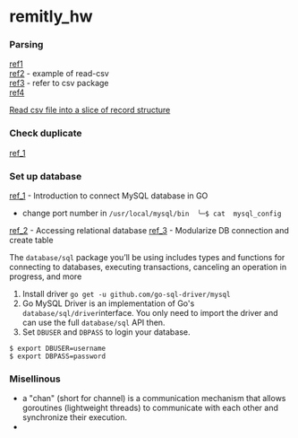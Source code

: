 # remitly_hw

### Parsing

[ref1](https://shaileshb.hashnode.dev/go-csv-parsing) \
[ref2](https://gosamples.dev/read-csv/) - example of read-csv \
[ref3](https://pkg.go.dev/encoding/csv#section-sourcefiles) - refer to csv package\
[ref4](https://github.com/gocarina/gocsv/blob/78e41c74b4b1/examples/full/main.go)

[Read csv file into a slice of record structure](https://shaileshb.hashnode.dev/go-csv-parsing)

### Check duplicate

[ref_1](https://stackoverflow.com/questions/39086976/golang-csv-remove-duplicate-if-matching-column-values)

### Set up database

[ref_1](https://go.dev/doc/tutorial/database-access) - Introduction to connect MySQL database in GO

- change port number in `/usr/local/mysql/bin 
╰─$ cat  mysql_config `

[ref_2](https://go.dev/doc/database/) - Accessing relational database
[ref_3](https://golangbot.com/mysql-create-table-insert-row/) - Modularize DB connection and create table

The `database/sql` package you’ll be using includes types and functions for connecting to databases, executing transactions, canceling an operation in progress, and more

1. Install driver `go get -u github.com/go-sql-driver/mysql`
2. Go MySQL Driver is an implementation of Go's `database/sql/driver`interface. You only need to import the driver and can use the full `database/sql` API then.
3. Set `DBUSER` and `DBPASS` to login your database.

```shell
$ export DBUSER=username
$ export DBPASS=password
```

### Misellinous

- a "chan" (short for channel) is a communication mechanism that allows goroutines (lightweight threads) to communicate with each other and synchronize their execution.
-
